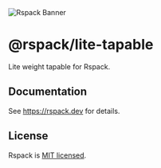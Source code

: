 <picture>
  <source media="(prefers-color-scheme: dark)" srcset="https://assets.rspack.dev/rspack/rspack-banner-plain-dark.png">
  <img alt="Rspack Banner" src="https://assets.rspack.dev/rspack/rspack-banner-plain-light.png">
</picture>

# @rspack/lite-tapable

Lite weight tapable for Rspack.

## Documentation

See <https://rspack.dev> for details.

## License

Rspack is [MIT licensed](https://github.com/web-infra-dev/rspack/blob/main/LICENSE).

